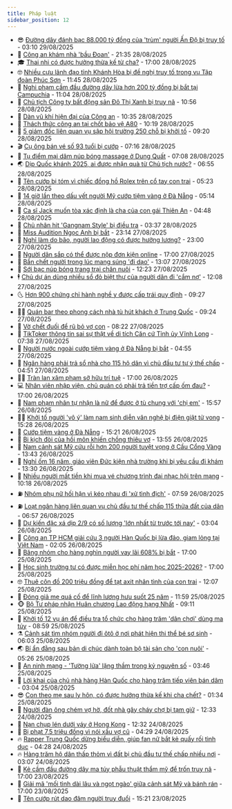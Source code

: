```yaml
---
title: Pháp luật
sidebar_position: 12
---
```


<!-- vnexpress-phap-luat:START -->
- 😎 [Đường dây đánh bạc 88.000 tỷ đồng của &#39;trùm&#39; người Ấn Độ bị truy tố](https://vnexpress.net/duong-day-danh-bac-88-000-ty-dong-cua-trum-nguoi-an-do-bi-truy-to-4932911.html) - 03:10 29/08/2025
- 🥰 [Công an khám nhà &#39;bầu Đoan&#39;](https://vnexpress.net/cong-an-kham-nha-bau-doan-4932848.html) - 21:35 28/08/2025
- 🎓 [Thai nhi có được hưởng thừa kế từ cha?](https://vnexpress.net/thai-nhi-trong-bung-me-co-duoc-huong-thua-ke-tu-cha-4932147.html) - 17:00 28/08/2025
- 🤓 [Nhiều cựu lãnh đạo tỉnh Khánh Hòa bị đề nghị truy tố trong vụ Tập đoàn Phúc Sơn](https://vnexpress.net/nhieu-cuu-lanh-dao-tinh-khanh-hoa-bi-de-nghi-truy-to-trong-vu-tap-doan-phuc-son-4932786.html) - 11:45 28/08/2025
- 🎊 [Nghi phạm cầm đầu đường dây lừa hơn 200 tỷ đồng bị bắt tại Campuchia](https://vnexpress.net/nghi-pham-cam-dau-duong-day-lua-hon-200-ty-dong-bi-bat-tai-campuchia-4932770.html) - 11:04 28/08/2025
- 🙉 [Chủ tịch Công ty bất động sản Đô Thị Xanh bị truy nã](https://vnexpress.net/chu-tich-cong-ty-bat-dong-san-do-thi-xanh-bi-truy-na-4932757.html) - 10:56 28/08/2025
- 🤡 [Dàn vũ khí hiện đại của Công an](https://vnexpress.net/dan-vu-khi-hien-dai-cua-cong-an-4932723.html) - 10:35 28/08/2025
- 🗽 [Thách thức công an tại chốt bảo vệ A80](https://vnexpress.net/thach-thuc-cong-an-tai-chot-bao-ve-a80-4932746.html) - 10:19 28/08/2025
- 🌋 [5 giám đốc liên quan vụ sập hội trường 250 chỗ bị khởi tố](https://vnexpress.net/5-giam-doc-lien-quan-vu-sap-hoi-truong-250-cho-bi-khoi-to-4932692.html) - 09:20 28/08/2025
- 🎬 [Cụ ông bán vé số 93 tuổi bị cướp](https://vnexpress.net/cu-ong-ban-ve-so-93-tuoi-bi-cuop-4932632.html) - 07:16 28/08/2025
- 💯 [Tụ điểm mại dâm núp bóng massage ở Dung Quất](https://vnexpress.net/tu-diem-mai-dam-nup-bong-massage-o-dung-quat-4932616.html) - 07:08 28/08/2025
- 🌏 [Dịp Quốc khánh 2025, ai được nhận quà từ Chủ tịch nước?](https://vnexpress.net/dip-quoc-khanh-2025-ai-duoc-nhan-qua-tu-chu-tich-nuoc-4932534.html) - 06:55 28/08/2025
- 🌊 [Tên cướp bị tóm vì chiếc đồng hồ Rolex trên cổ tay con trai](https://vnexpress.net/ten-cuop-bi-tom-vi-chiec-dong-ho-rolex-tren-co-tay-con-trai-4932585.html) - 05:23 28/08/2025
- 💂 [14 giờ lần theo dấu vết người Mỹ cướp tiệm vàng ở Đà Nẵng](https://vnexpress.net/14-gio-truy-bat-nguoi-my-cuop-tiem-vang-o-da-nang-4932598.html) - 05:14 28/08/2025
- 🎡 [Ca sĩ Jack muốn tòa xác định là cha của con gái Thiên An](https://vnexpress.net/ca-si-jack-muon-toa-xac-dinh-la-cha-cua-con-gai-thien-an-4932570.html) - 04:48 28/08/2025
- 🫶 [Chủ nhân hit &#39;Gangnam Style&#39; bị điều tra](https://vnexpress.net/psy-gangnam-style-bi-dieu-tra-4932513.html) - 03:37 28/08/2025
- 🐲 [Miss Audition Ngọc Anh bị bắt](https://vnexpress.net/miss-audition-ngoc-anh-bi-bat-4932383.html) - 23:14 27/08/2025
- 🚀 [Nghỉ làm do bão, người lao động có được hưởng lương?](https://vnexpress.net/nghi-lam-do-bao-kajiki-nguoi-lao-dong-co-duoc-huong-luong-4932100.html) - 23:00 27/08/2025
- 🎊 [Người dân sắp có thể được nộp đơn kiện online](https://vnexpress.net/nguoi-dan-sap-co-the-duoc-nop-don-kien-online-4931284.html) - 17:00 27/08/2025
- 🤗 [Bắn chết người trong lúc mang súng &#39;đi dạo&#39;](https://vnexpress.net/ban-chet-nguoi-trong-luc-mang-sung-di-dao-4932335.html) - 13:07 27/08/2025
- 🗽 [Sới bạc núp bóng trang trại chăn nuôi](https://vnexpress.net/soi-bac-nup-bong-trang-trai-chan-nuoi-4932321.html) - 12:23 27/08/2025
- 🕴 [Chủ dự án dùng nhiều sổ đỏ biệt thự của người dân đi &#39;cắm nợ&#39;](https://vnexpress.net/chu-du-an-dung-nhieu-so-do-biet-thu-cua-nguoi-dan-di-cam-no-4932314.html) - 12:08 27/08/2025
- 🌜 [Hơn 900 chứng chỉ hành nghề y được cấp trái quy định](https://vnexpress.net/hon-900-chung-chi-hanh-nghe-y-duoc-cap-trai-quy-dinh-4932248.html) - 09:27 27/08/2025
- 🧑‍🏫 [Quán bar theo phong cách nhà tù hút khách ở Trung Quốc](https://vnexpress.net/quan-bar-theo-phong-cach-nha-tu-hut-khach-o-trung-quoc-4932245.html) - 09:24 27/08/2025
- 🦩 [Vờ chết đuối để rũ bỏ vợ con](https://vnexpress.net/bi-phat-tu-vi-gia-chet-de-ru-bo-vo-con-4932093.html) - 08:22 27/08/2025
- 💼 [TikToker thông tin sai sự thật về di tích Căn cứ Tỉnh ủy Vĩnh Long](https://vnexpress.net/tiktoker-thong-tin-sai-su-that-ve-di-tich-can-cu-tinh-uy-vinh-long-4932184.html) - 07:38 27/08/2025
- 💫 [Người nước ngoài cướp tiệm vàng ở Đà Nẵng bị bắt](https://vnexpress.net/nguoi-nuoc-ngoai-cuop-tiem-vang-o-da-nang-bi-bat-4932120.html) - 04:55 27/08/2025
- 🦅 [Ngân hàng phải trả sổ nhà cho 115 hộ dân vì chủ đầu tư tự ý thế chấp](https://vnexpress.net/ngan-hang-phai-tra-so-nha-cho-115-ho-dan-vi-chu-dau-tu-tu-y-the-chap-4932060.html) - 04:51 27/08/2025
- 🧑‍💻 [Tràn lan xâm phạm sở hữu trí tuệ](https://vnexpress.net/tran-lan-xam-pham-so-huu-tri-tue-4931878.html) - 17:00 26/08/2025
- 💻 [Nhân viên nhập viện, chủ quán có phải trả tiền trợ cấp ốm đau?](https://vnexpress.net/thoi-han-nop-va-giai-quyet-tro-cap-om-dau-theo-luat-bao-hiem-xa-hoi-4927463.html) - 17:00 26/08/2025
- 🤠 [Nam phạm nhân tự nhận là nữ để được ở tù chung với &#39;chị em&#39;](https://vnexpress.net/nam-pham-nhan-tu-nhan-la-nu-de-duoc-o-tu-chung-voi-chi-em-4931613.html) - 15:57 26/08/2025
- 🧑‍🏫 [Khởi tố người &#39;vô ý&#39; làm nam sinh diễn văn nghệ bị điện giật tử vong](https://vnexpress.net/khoi-to-nguoi-vo-y-lam-nam-sinh-dien-van-nghe-bi-dien-giat-tu-vong-4931879.html) - 15:28 26/08/2025
- 🌈 [Cướp tiệm vàng ở Đà Nẵng](https://vnexpress.net/cuop-tiem-vang-o-da-nang-4931880.html) - 15:21 26/08/2025
- 🌮 [Bi kịch đòi của hồi môn khiến chồng thiêu vợ](https://vnexpress.net/bi-kich-doi-cua-hoi-mon-khien-chong-thieu-vo-4931645.html) - 13:55 26/08/2025
- 🐲 [Nam cảnh sát Mỹ cứu rỗi hơn 200 người tuyệt vọng ở Cầu Cổng Vàng](https://vnexpress.net/phep-mau-cua-vien-canh-sat-thuyet-phuc-hon-200-nguoi-khoi-nhay-cau-4931798.html) - 13:43 26/08/2025
- 🧰 [Nghỉ ốm 16 năm, giáo viên Đức kiện nhà trường khi bị yêu cầu đi khám](https://vnexpress.net/nghi-om-16-nam-giao-vien-duc-kien-nha-truong-khi-bi-yeu-cau-di-kham-4931670.html) - 13:30 26/08/2025
- 💄 [Nhiều người mất tiền khi mua vé chương trình đại nhạc hội trên mạng](https://vnexpress.net/nhieu-nguoi-mat-tien-khi-mua-ve-chuong-trinh-dai-nhac-hoi-tren-mang-4931787.html) - 10:18 26/08/2025
- ⛽️ [Nhóm phụ nữ hối hận vì kéo nhau đi &#39;xử tình địch&#39;](https://vnexpress.net/nhom-phu-nu-hoi-han-vi-keo-nhau-di-xu-tinh-dich-4931657.html) - 07:59 26/08/2025
- ⛽️ [Loạt ngân hàng liên quan vụ chủ đầu tư thế chấp 115 thửa đất của dân](https://vnexpress.net/loat-ngan-hang-lien-quan-vu-chu-dau-tu-the-chap-115-thua-dat-cua-dan-4931587.html) - 06:57 26/08/2025
- 💂 [Dự kiến đặc xá dịp 2/9 có số lượng &#39;lớn nhất từ trước tới nay&#39;](https://vnexpress.net/du-kien-dac-xa-dip-2-9-co-so-luong-lon-nhat-tu-truoc-toi-nay-4931513.html) - 03:04 26/08/2025
- 🤔 [Công an TP HCM giải cứu 3 người Hàn Quốc bị lừa đảo, giam lỏng tại Việt Nam](https://vnexpress.net/cong-an-tp-hcm-giai-cuu-3-nguoi-han-quoc-bi-lua-dao-giam-long-tai-viet-nam-4931506.html) - 02:05 26/08/2025
- 🧐 [Băng nhóm cho hàng nghìn người vay lãi 608% bị bắt](https://vnexpress.net/bang-nhom-cho-hang-nghin-nguoi-vay-lai-608-bi-bat-4931402.html) - 17:00 25/08/2025
- 🎃 [Học sinh trường tư có được miễn học phí năm học 2025-2026?](https://vnexpress.net/con-toi-hoc-truong-tu-nam-hoc-2025-2026-co-duoc-mien-hoc-phi-4931049.html) - 17:00 25/08/2025
- 🤓 [Thuê côn đồ 200 triệu đồng để tạt axit nhân tình của con trai](https://vnexpress.net/thue-con-do-200-trieu-dong-de-tat-axit-nhan-tinh-cua-con-trai-4931375.html) - 12:07 25/08/2025
- 💃 [Đóng giả mẹ quá cố để lĩnh lương hưu suốt 25 năm](https://vnexpress.net/dong-gia-me-qua-co-de-linh-luong-huu-suot-25-nam-4931357.html) - 11:59 25/08/2025
- 🐵 [Bộ Tư pháp nhận Huân chương Lao động hạng Nhất](https://vnexpress.net/bo-tu-phap-nhan-huan-chuong-lao-dong-hang-nhat-4931282.html) - 09:11 25/08/2025
- 🤖 [Khởi tố 12 vụ án để điều tra tổ chức cho hàng trăm &#39;dân chơi&#39; dùng ma túy](https://vnexpress.net/khoi-to-12-vu-an-de-dieu-tra-to-chuc-cho-hang-tram-dan-choi-dung-ma-tuy-4931311.html) - 08:59 25/08/2025
- ⚗️ [Cảnh sát tìm nhóm người đi ôtô ở nơi phát hiện thi thể bé sơ sinh](https://vnexpress.net/canh-sat-tim-nhom-nguoi-di-oto-o-noi-phat-hien-thi-the-be-so-sinh-4931228.html) - 06:03 25/08/2025
- 🌏 [Bí ẩn đằng sau bản di chúc dành toàn bộ tài sản cho &#39;con nuôi&#39;](https://vnexpress.net/con-nuoi-lap-muu-chiem-tai-san-4931191.html) - 05:26 25/08/2025
- 🦆 [An ninh mạng - &#39;Tường lửa&#39; lặng thầm trong kỷ nguyên số](https://vnexpress.net/an-ninh-mang-tuong-lua-lang-tham-trong-ky-nguyen-so-4931153.html) - 03:46 25/08/2025
- 🐎 [Lời khai của chủ nhà hàng Hàn Quốc cho hàng trăm tiếp viên bán dâm](https://vnexpress.net/loi-khai-cua-chu-nha-hang-han-quoc-cho-hang-tram-tiep-vien-ban-dam-4931107.html) - 03:04 25/08/2025
- 😎 [Con theo mẹ sau ly hôn, có được hưởng thừa kế khi cha chết?](https://vnexpress.net/con-theo-me-sau-ly-hon-co-duoc-huong-thua-ke-khi-cha-chet-4931053.html) - 01:34 25/08/2025
- 💪 [Người đàn ông chém vợ hờ, đốt nhà gây cháy chợ bị tạm giữ](https://vnexpress.net/nguoi-dan-ong-chem-vo-ho-dot-nha-gay-chay-cho-bi-tam-giu-4930964.html) - 12:33 24/08/2025
- 🤡 [Nạn chụp lén dưới váy ở Hong Kong](https://vnexpress.net/nan-chup-len-duoi-vay-o-hong-kong-4930859.html) - 12:32 24/08/2025
- 🌁 [Bị phạt 7,5 triệu đồng vì nói xấu vợ cũ](https://vnexpress.net/bi-phat-7-5-trieu-dong-vi-noi-xau-vo-cu-4930839.html) - 04:29 24/08/2025
- 🔥 [Rapper Trung Quốc dừng biểu diễn, giúp fan nữ bắt kẻ quấy rối tình dục](https://vnexpress.net/rapper-trung-quoc-giup-fan-nu-bat-ke-quay-roi-tinh-duc-4930834.html) - 04:28 24/08/2025
- 🔥 [Hàng trăm hộ dân thấp thỏm vì đất bị chủ đầu tư thế chấp nhiều nơi](https://vnexpress.net/hang-tram-ho-dan-thap-thom-vi-dat-bi-chu-dau-tu-the-chap-nhieu-noi-4930739.html) - 03:07 24/08/2025
- 👺 [Kẻ cầm đầu đường dây ma túy phẫu thuật thẩm mỹ để trốn truy nã](https://vnexpress.net/ke-cam-dau-duong-day-ma-tuy-phau-thuat-tham-my-de-tron-truy-na-4930706.html) - 17:00 23/08/2025
- 🎊 [Giải mã &#39;mối tình dài lâu và ngọt ngào&#39; giữa cảnh sát Mỹ và bánh rán](https://vnexpress.net/giai-ma-moi-tinh-dai-lau-va-ngot-ngao-giua-canh-sat-my-va-banh-ran-4925369.html) - 17:00 23/08/2025
- 🎊 [Tên cướp rút dao đâm người truy đuổi](https://vnexpress.net/ten-cuop-rut-dao-dam-nguoi-truy-duoi-4930747.html) - 15:21 23/08/2025<!-- vnexpress-phap-luat:END -->
